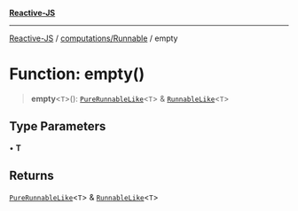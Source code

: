 [**Reactive-JS**](../../../README.md)

***

[Reactive-JS](../../../README.md) / [computations/Runnable](../README.md) / empty

# Function: empty()

> **empty**\<`T`\>(): [`PureRunnableLike`](../../interfaces/PureRunnableLike.md)\<`T`\> & [`RunnableLike`](../../interfaces/RunnableLike.md)\<`T`\>

## Type Parameters

• **T**

## Returns

[`PureRunnableLike`](../../interfaces/PureRunnableLike.md)\<`T`\> & [`RunnableLike`](../../interfaces/RunnableLike.md)\<`T`\>
